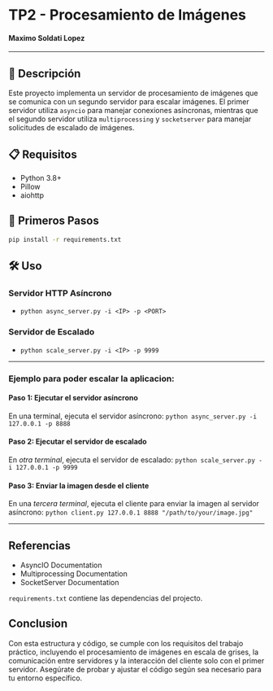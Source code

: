 # TP2 - Procesamiento de Imágenes
#### Maximo Soldati Lopez
----
## 📝 Descripción

Este proyecto implementa un servidor de procesamiento de imágenes que se comunica con un segundo servidor para escalar imágenes. El primer servidor utiliza `asyncio` para manejar conexiones asíncronas, mientras que el segundo servidor utiliza `multiprocessing` y `socketserver` para manejar solicitudes de escalado de imágenes.

## 📋 Requisitos

- Python 3.8+
- Pillow
- aiohttp

## 👣 Primeros Pasos
```bash
pip install -r requirements.txt
```

## 🛠️ Uso

### Servidor HTTP Asíncrono
- `python async_server.py -i <IP> -p <PORT>`

### Servidor de Escalado
- `python scale_server.py -i <IP> -p 9999`
---

### Ejemplo para poder escalar la aplicacion:

#### Paso 1: Ejecutar el servidor asíncrono
En una terminal, ejecuta el servidor asíncrono:
`python async_server.py -i 127.0.0.1 -p 8888`

####  Paso 2: Ejecutar el servidor de escalado
En *otra terminal*, ejecuta el servidor de escalado:
`python scale_server.py -i 127.0.0.1 -p 9999`

#### Paso 3: Enviar la imagen desde el cliente
En una *tercera terminal*, ejecuta el cliente para enviar la imagen al servidor asíncrono:
`python client.py 127.0.0.1 8888 "/path/to/your/image.jpg"`

---
## Referencias
- AsyncIO Documentation
- Multiprocessing Documentation
- SocketServer Documentation

`requirements.txt` contiene las dependencias del projecto.

## Conclusion 
Con esta estructura y código, se cumple con los requisitos del trabajo práctico, incluyendo el procesamiento de imágenes en escala de grises, la comunicación entre servidores y la interacción del cliente solo con el primer servidor. Asegúrate de probar y ajustar el código según sea necesario para tu entorno específico.